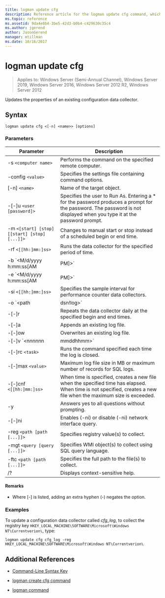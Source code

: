 ```yaml
---
title: logman update cfg
description: Reference article for the logman update cfg command, which updates the properties of an existing configuration data collector.
ms.topic: reference
ms.assetid: 9da4e8b4-3be5-42d3-b0b4-c429630c35c4
ms.author: jgerend
author: JasonGerend
manager: mtillman
ms.date: 10/16/2017
---
```


# logman update cfg

> Applies to: Windows Server (Semi-Annual Channel), Windows Server 2019, Windows Server 2016, Windows Server 2012 R2, Windows Server 2012

Updates the properties of an existing configuration data collector.

## Syntax

```
logman update cfg <[-n] <name>> [options]
```

### Parameters


| Parameter | Description |
| --------- | ----------- |
| -s `<computer name>` | Performs the command on the specified remote computer. |
| -config `<value>` | Specifies the settings file containing command options. |
| [-n] `<name>` | Name of the target object. |
| -[-]u `<user [password]>` | Specifies the user to Run As. Entering a \* for the password produces a prompt for the password. The password is not displayed when you type it at the password prompt. |
| -m `<[start] [stop] [[start] [stop] [...]]>` | Changes to manual start or stop instead of a scheduled begin or end time. |
| -rf `<[[hh:]mm:]ss>` | Runs the data collector for the specified period of time. |
| -b `<M/d/yyyy h:mm:ss[AM|PM]>` | Begins collecting data at the specified time. |
| -e `<M/d/yyyy h:mm:ss[AM|PM]>` | Ends data collection at the specified time. |
| -si `<[[hh:]mm:]ss>` | Specifies the sample interval for performance counter data collectors. |
| -o `<path|dsn!log>` | Specifies the output log file or the DSN and log set name in a SQL database. |
| -[-]r | Repeats the data collector daily at the specified begin and end times. |
| -[-]a | Appends an existing log file. |
| -[-]ow | Overwrites an existing log file. |
| -[-]v `<nnnnnn|mmddhhmm>` | Attaches file versioning information to the end of the log file name. |
| -[-]rc `<task>` | Runs the command specified each time the log is closed. |
| -[-]max `<value>` | Maximum log file size in MB or maximum number of records for SQL logs. |
| -[-]cnf `<[[hh:]mm:]ss>` | When time is specified, creates a new file when the specified time has elapsed. When time is not specified, creates a new file when the maximum size is exceeded. |
| -y | Answers yes to all questions without prompting. |
| -[-]ni | Enables (-ni) or disable (-ni) network interface query. |
| -reg `<path [path [...]]>` | Specifies registry value(s) to collect. |
| -mgt `<query [query [...]]>` | Specifies WMI object(s) to collect using SQL query language. |
| -ftc `<path [path [...]]>` | Specifies the full path to the file(s) to collect. |
| /? | Displays context-sensitive help. |

#### Remarks

- Where [-] is listed, adding an extra hyphen (-) negates the option.

### Examples

To update a configuration data collector called *cfg_log*, to collect the registry key `HKEY_LOCAL_MACHINE\SOFTWARE\Microsoft\Windows NT\Currentverion\`, type:

```
logman update cfg cfg_log -reg HKEY_LOCAL_MACHINE\SOFTWARE\Microsoft\Windows NT\Currentverion\
```

## Additional References

- [Command-Line Syntax Key](command-line-syntax-key.md)

- [logman create cfg command](logman-create-cfg.md)

- [logman command](logman.md)
